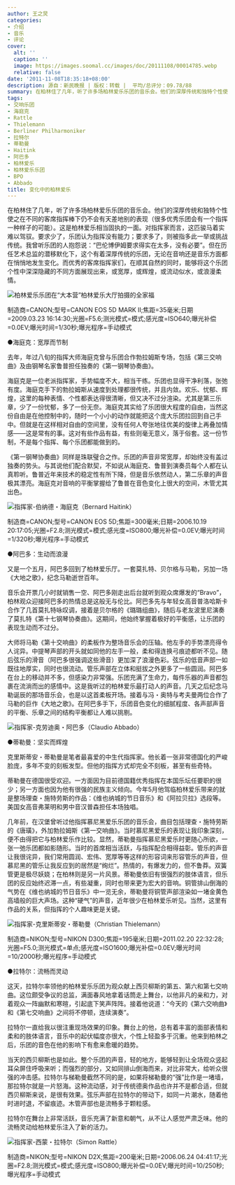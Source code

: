 ```yaml
---
author: 王之炅
categories:
- 介绍
- 音乐
- 评论
cover:
  alt: ''
  caption: ''
  image: https://images.soomal.cc/images/doc/20111108/00014785.webp
  relative: false
date: '2011-11-08T18:35:18+08:00'
description: 源自：新民晚报 | 版权：转载 |  平均/总评分：09.78/88
summary: 在柏林住了几年，听了许多场柏林爱乐乐团的音乐会。他们的深厚传统和独特个性使之在不同的客席指挥棒下仍不会有天差地别的表现（很多优秀乐团会有一个指挥一种样子的可能）。这是柏林爱乐相当固执的一面。对指挥家而言，这匹骏马着实难以驾驭。要求少了，乐团认为指挥没有能力……
tags:
- 交响乐团
- 海庭克
- Rattle
- Thielemann
- Berliner Philharmoniker
- 拉特尔
- 蒂勒曼
- Haitink
- 阿巴多
- 柏林爱乐
- 柏林爱乐乐团
- BPO
- Abbado
title: 变化中的柏林爱乐
---
```


在柏林住了几年，听了许多场柏林爱乐乐团的音乐会。他们的深厚传统和独特个性使之在不同的客席指挥棒下仍不会有天差地别的表现（很多优秀乐团会有一个指挥一种样子的可能）。这是柏林爱乐相当固执的一面。对指挥家而言，这匹骏马着实难以驾驭。要求少了，乐团认为指挥没有能力；要求多了，则被指多此一举或挑战传统。我曾听乐团的人抱怨说：“巴伦博伊姆要求得实在太多，没有必要”。但在历任艺术总监的潜移默化下，这个有着深厚传统的乐团，无论在音响还是音乐方面都在悄悄地发生变化。而优秀的客席指挥家们，在顺其自然的同时，能够将这个乐团个性中深深隐藏的不同方面展现出来，或宽厚，或辉煌，或流动似水，或浪漫柔情。

![柏林爱乐乐团在“大本营”柏林爱乐大厅拍摄的全家福](https://images.soomal.cc/images/doc/20111108/00014785.webp)

制造商=CANON;型号=CANON EOS 5D MARK II;焦距=35毫米;日期=2009.03.23 16:14:30;光圈=F5.6;测光模式=模式;感光度=ISO640;曝光补偿=0.0EV;曝光时间=1/30秒;曝光程序=手动模式



●海庭克：宽厚而节制

去年，年过八旬的指挥大师海庭克曾与乐团合作勃拉姆斯专场，包括《第三交响曲》及由钢琴名家鲁普担任独奏的《第一钢琴协奏曲》。

海庭克是一位老派指挥家，手势幅度不大，相当干练。乐团也显得干净利落，张弛有度。海庭克手下的勃拉姆斯从速度到处理都很传统，并且内敛。欢乐、忧郁、辉煌，这里的每种表情、个性都表达得很清晰，但又决不过分渲染。尤其是第三乐章，少了一份忧郁，多了一份无奈。海庭克其实给了乐团很大程度的自由，当然这份自由是在他控制中的，随时一个小小的动作就能把这个庞大乐团拉回到自己手中。但就是在这样相对自由的空间里，没有任何人夸张地往优美的旋律上再叠加情感――这是常有的事。这对有些作品有益，有些则毫无意义，落于俗套。这一份节制，不是每个指挥、每个乐团都能做到的。

《第一钢琴协奏曲》同样是珠联璧合之作。乐团的声音非常宽厚，却始终没有盖过独奏的势头。与其说他们配合默契，不如说从海庭克、鲁普到演奏员每个人都在认真聆听。鲁普近年来技术的稳定性有所下降，但是音乐依然动人，第二乐章的声音极其漂亮。海庭克对音响的平衡掌握给了鲁普在音色变化上很大的空间，木管尤其出色。

![指挥家-伯纳德・海庭克（Bernard Haitink）](https://images.soomal.cc/images/doc/20111108/00014786.webp)

制造商=CANON;型号=CANON EOS 5D;焦距=300毫米;日期=2006.10.19 20:17:05;光圈=F2.8;测光模式=模式;感光度=ISO800;曝光补偿=0.0EV;曝光时间=1/320秒;曝光程序=手动模式



●阿巴多：生动而浪漫

又是一个五月，阿巴多回到了柏林爱乐厅。一套莫扎特、贝尔格与马勒，另加一场《大地之歌》，纪念马勒逝世百年。

音乐会开票几小时就销售一空、阿巴多刚走出后台就听到观众席爆发的“Bravo”，柏林观众迎接阿巴多的热情总是这般无与伦比。阿巴多先与年轻女高音普洛哈斯卡合作了几首莫扎特咏叹调，接着是贝尔格的《璐璐组曲》，随后与老友波里尼演奏了莫扎特《第十七钢琴协奏曲》。这期间，他始终掌握着极好的平衡感，让乐团的表现生动而不过分。

大师将马勒《第十交响曲》的柔板作为整场音乐会的压轴。他左手的手势漂亮得令人诧异。中提琴声部的开头就如同他的左手一般，柔和得连换弓痕迹都听不见。随后弦乐的滑音（阿巴多很强调这些滑音）更加深了浪漫色彩。弦乐的低音声部一如既往地厚实，同时也很流动。管乐声部在立体和挺拔之外更多了一些圆润。阿巴多在台上的移动并不多，但感染力非常强。乐团充满了生命力，每件乐器的声音都包裹在流淌而出的感情中。这是我听过的柏林爱乐最打动人的声音。几天之后纪念马勒诞辰的那场音乐会，也是以这首柔板开场。接着与冯・奥特与考夫曼两位合作了马勒的巨作《大地之歌》。在阿巴多手下，乐团音色变化的细腻程度、各声部声音的平衡、乐章之间的结构平衡都让人难以挑剔。

![指挥家-克劳迪奥・阿巴多（Claudio Abbado）](https://images.soomal.cc/images/doc/20111108/00014787.webp)





●蒂勒曼：坚实而辉煌

克里斯蒂安・蒂勒曼是笔者最喜爱的中生代指挥家。他长着一张非常德国化的严峻脸庞，多年不变的刻板发型。但他的指挥方式却完全不刻板，甚至有些奇特。

蒂勒曼在德国很受欢迎。一方面因为目前德国籍优秀指挥在本国乐坛任要职的很少；另一方面也因为他有很强的民族主义倾向。今年5月他驾临柏林爱乐带来的就是整场理查・施特劳斯的作品：《维也纳城的节日音乐》和《阿拉贝拉》选段等。美国女高音弗莱明和男中音汉普森担任本场独唱。

几年前，在汉堡曾听过他指挥慕尼黑爱乐乐团的音乐会，曲目包括理查・施特劳斯的《唐璜》，外加勃拉姆斯《第一交响曲》。当时慕尼黑爱乐的表现让我印象深刻，便不由得把它与柏林爱乐作比较。显然，蒂勒曼指挥慕尼黑爱乐时更随心所欲，一张一弛乐团都如影随形。当时的首席相当活跃，与指挥配合相得益彰。管乐的声音让我很诧异，我们常用圆润、宏伟、宽厚等等这样的形容词来形容管乐的声音，但慕尼黑的管乐让我反应到的居然是“绚烂”。热情的，有爆发力的，但不鲁莽。双簧管更是极尽妖娆；在柏林则是另一片风景。蒂勒曼依旧有很强烈的肢体语言，但乐团的反应始终迟滞一点，有些凝重，同时也带来更为宏大的音响。铜管排山倒海的气势在《维也纳城的节日音乐》中一览无余，蒂勒曼将铜管声部渲染如一堵金黄色高墙般的巨大声场。这种“硬气”的声音，近年很少在柏林爱乐听见。当然，这里有作品的关系，但指挥的个人趣味更是关键。

![指挥家-克里斯蒂安・蒂勒曼（Christian Thielemann）](https://images.soomal.cc/images/doc/20111108/00014788.webp)

制造商=NIKON;型号=NIKON D300;焦距=195毫米;日期=2011.02.20 22:32:28;光圈=F5.0;测光模式=单点;感光度=ISO1600;曝光补偿=0.0EV;曝光时间=10/2000秒;曝光程序=手动模式



●拉特尔：流畅而灵动

这天，拉特尔率领他的柏林爱乐乐团为观众献上西贝柳斯的第五、第六和第七交响曲。这位颇受争议的总监，满面春风地拿着话筒走上舞台，以他非凡的亲和力，对着观众一阵幽默和寒暄，引起底下笑声阵阵。接着他说道：“今天的《第六交响曲》和《第七交响曲》之间将不停顿，连续演奏”。

拉特尔一直给我以很注重现场效果的印象。舞台上的他，总有着丰富的面部表情和柔和的肢体语言，音乐中的起伏幅度亦很大，个性上轻盈多于沉重。他来到柏林之后，乐团的音色在他的影响下有愈来愈暖的趋势。

当天的西贝柳斯也是如此。整个乐团的声音，轻的地方，能够轻到让全场观众竖起耳朵屏住呼吸来听；而强烈的部分，又如同排山倒海而来，对比非常大，给听众很强的冲击感。拉特尔与梯勒曼截然不同的是，如果将梯勒曼的“强”比作是一堵墙，那拉特尔就是一片怒海。这种流动感，对于传统德奥作品也许并不是都合适，但就西贝柳斯来说，是很有效果。弦乐声部在拉特尔的带动下，如同一片潮水，随着他时进时退，不留痕迹。木管声部也是流畅多于颗粒感。

拉特尔在舞台上非常活跃，音乐充满了新意和朝气，从不让人感觉严肃乏味。他的流畅灵动给柏林爱乐注入了新的活力。

![指挥家-西蒙・拉特尔（Simon Rattle）](https://images.soomal.cc/images/doc/20111108/00014789.webp)

制造商=NIKON;型号=NIKON D2X;焦距=200毫米;日期=2006.06.24 04:41:17;光圈=F2.8;测光模式=模式;感光度=ISO800;曝光补偿=0.0EV;曝光时间=10/250秒;曝光程序=手动模式